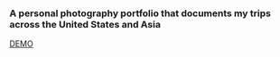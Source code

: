 ### A personal photography portfolio that documents my trips across the United States and Asia

[DEMO](https://bejewelled-pie-6095c9.netlify.app/)

